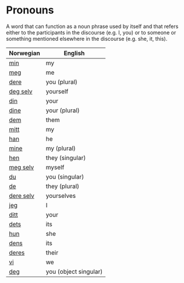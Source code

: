# Pronouns

A word that can function as a noun phrase used by itself and that refers either to the participants in the discourse (e.g. I, you) or to someone or something mentioned elsewhere in the discourse (e.g. she, it, this).

| Norwegian | English |
| --- | --- |
| [min](https://www.ordnett.no/search?language=no&phrase=min) | my |
| [meg](https://www.ordnett.no/search?language=no&phrase=meg) | me |
| [dere](https://www.ordnett.no/search?language=no&phrase=dere) | you (plural) |
| [deg selv](https://www.ordnett.no/search?language=no&phrase=deg%20selv) | yourself |
| [din](https://www.ordnett.no/search?language=no&phrase=din) | your |
| [dine](https://www.ordnett.no/search?language=no&phrase=dine) | your (plural) |
| [dem](https://www.ordnett.no/search?language=no&phrase=dem) | them |
| [mitt](https://www.ordnett.no/search?language=no&phrase=mitt) | my |
| [han](https://www.ordnett.no/search?language=no&phrase=han) | he |
| [mine](https://www.ordnett.no/search?language=no&phrase=mine) | my (plural) |
| [hen](https://www.ordnett.no/search?language=no&phrase=hen) | they (singular) |
| [meg selv](https://www.ordnett.no/search?language=no&phrase=meg%20selv) | myself |
| [du](https://www.ordnett.no/search?language=no&phrase=du) | you (singular) |
| [de](https://www.ordnett.no/search?language=no&phrase=de) | they (plural) |
| [dere selv](https://www.ordnett.no/search?language=no&phrase=dere%20selv) | yourselves |
| [jeg](https://www.ordnett.no/search?language=no&phrase=jeg) | I |
| [ditt](https://www.ordnett.no/search?language=no&phrase=ditt) | your |
| [dets](https://www.ordnett.no/search?language=no&phrase=dets) | its |
| [hun](https://www.ordnett.no/search?language=no&phrase=hun) | she |
| [dens](https://www.ordnett.no/search?language=no&phrase=dens) | its |
| [deres](https://www.ordnett.no/search?language=no&phrase=deres) | their |
| [vi](https://www.ordnett.no/search?language=no&phrase=vi) | we |
| [deg](https://www.ordnett.no/search?language=no&phrase=deg) | you (object singular) |

